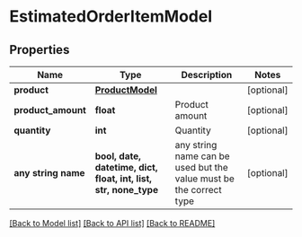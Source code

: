 # EstimatedOrderItemModel


## Properties
Name | Type | Description | Notes
------------ | ------------- | ------------- | -------------
**product** | [**ProductModel**](ProductModel.md) |  | [optional] 
**product_amount** | **float** | Product amount | [optional] 
**quantity** | **int** | Quantity | [optional] 
**any string name** | **bool, date, datetime, dict, float, int, list, str, none_type** | any string name can be used but the value must be the correct type | [optional]

[[Back to Model list]](../README.md#documentation-for-models) [[Back to API list]](../README.md#documentation-for-api-endpoints) [[Back to README]](../README.md)


